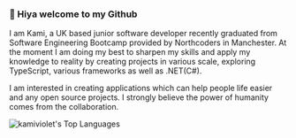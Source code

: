 ### 👋 Hiya welcome to my Github

I am Kami, a UK based junior software developer recently graduated from Software Engineering Bootcamp provided by Northcoders in Manchester. At the moment I am doing my best to sharpen my skills and apply my knowledge to reality by creating projects in various scale, exploring TypeScript, various frameworks as well as .NET(C#).

I am interested in creating applications which can help people life easier and any open source projects. I strongly believe the power of humanity comes from the collaboration.

![kamiviolet's Top Languages](https://github-readme-stats.vercel.app/api/top-langs/?username=kamiviolet&theme=vue-dark&show_icons=true&hide_border=true&layout=compact)